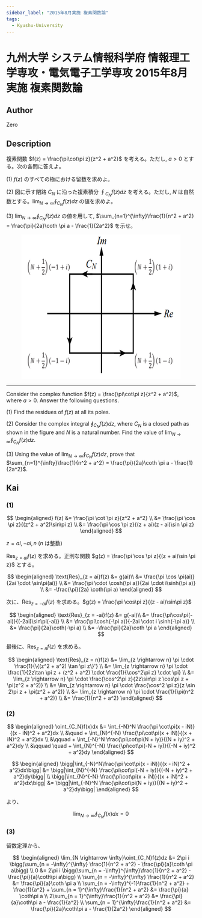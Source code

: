 ```yaml
---
sidebar_label: "2015年8月実施 複素関数論"
tags:
  - Kyushu-University
---
```

# 九州大学 システム情報科学府 情報理工学専攻・電気電子工学専攻 2015年8月実施 複素関数論

## **Author**
Zero

## **Description**
複素関数 $f(z) = \frac{\pi\cot\pi z}{z^2 + a^2}$ を考える。ただし, $a > 0$ とする。次の各問に答えよ。

(1) $f(z)$ のすべての極における留数を求めよ。

(2) 図に示す閉路 $C_N$ に沿った複素積分 $\oint_{C_N} f(z)dz$ を考える。ただし, $N$ は自然数とする。$\lim_{N \rightarrow \infty}\oint_{C_N}f(z)dz$ の値を求めよ。

(3) $\lim_{N \rightarrow \infty}\oint_{C_N}f(z)dz$ の値を用して, $\sum_{n=1}^{\infty}\frac{1}{n^2 + a^2} = \frac{\pi}{2a}\coth \pi a - \frac{1}{2a^2}$ を示せ。

<figure style="text-align:center;">
  <img src="https://raw.githubusercontent.com/Myyura/the_kai_project_assets/main/kakomonn/kyushu_university/ISEE/kyotsu_2016_complex_function_theory_p1.png" width="527" height="384" alt=""/>
</figure>

-----------------------------------------------

Consider the complex function $f(z) = \frac{\pi\cot\pi z}{z^2 + a^2}$, where $a > 0$. Answer the following questions.

(1) Find the residues of $f(z)$ at all its poles.

(2) Consider the complex integral $\oint_{C_N} f(z)dz$, where $C_N$ is a closed path as shown in the figure and $N$ is a natural number. Find the value of $\lim_{N \rightarrow \infty}\oint_{C_N}f(z)dz$.

(3) Using the value of $\lim_{N \rightarrow \infty}\oint_{C_N}f(z)dz$, prove that $\sum_{n=1}^{\infty}\frac{1}{n^2 + a^2} = \frac{\pi}{2a}\coth \pi a - \frac{1}{2a^2}$.

## **Kai** 
### (1)

$$
\begin{aligned}
f(z) &= \frac{\pi \cot \pi z}{z^2 + a^2} \\
&= \frac{\pi \cos \pi z}{(z^2 + a^2)\sin\pi z} \\
&= \frac{\pi \cos \pi z}{(z + ai)(z - ai)\sin \pi z}
\end{aligned}
$$

$z = ai,-ai,n$ ($n$ は整数)

$\text{Res}_{z = ai}f(z)$ を求める。正則な関数 $g(z) = \frac{\pi \cos \pi z}{(z + ai)\sin \pi z}$ とする。

$$
\begin{aligned}
\text{Res}_{z = ai}f(z) &= g(ai)\\
&= \frac{\pi \cos \pi(ai)}{2ai \cdot \sin\pi(ai)} \\
&= \frac{\pi \cdot \cosh(\pi a)}{2ai \cdot i\sinh(\pi a)} \\
&= -\frac{\pi}{2a} \coth(\pi a)
\end{aligned}
$$

次に、$\text{Res}_{z = -ai}f(z)$ を求める。$g(z) = \frac{\pi \cos\pi z}{(z - ai)\sin\pi z}$

$$
\begin{aligned}
\text{Res}_{z = -ai}f(z) &= g(-ai)\\
&= \frac{\pi\cos\pi(-ai)}{(-2ai)\sin\pi(-ai)} \\
&= \frac{\pi\cosh(-\pi a)}{-2ai \cdot i \sinh(-\pi a)} \\
&= \frac{\pi}{2a}\coth(-\pi a) \\
&= -\frac{\pi}{2a}\coth \pi a
\end{aligned}
$$

最後に、$\text{Res}_{z = n}f(z)$ を求める。

$$
\begin{aligned}
\text{Res}_{z = n}f(z) &= \lim_{z \rightarrow n} \pi \cdot \frac{1}{\{(z^2 + a^2) \tan \pi z\}'} \\
&= \lim_{z \rightarrow n} \pi \cdot \frac{1}{2z\tan \pi z + (z^2 + a^2) \cdot \frac{1}{\cos^2\pi z} \cdot \pi} \\
&= \lim_{z \rightarrow n} \pi \cdot \frac{\cos^2\pi z}{2z\sin\pi z \cos\pi z + \pi(z^2 + a^2)} \\
&= \lim_{z \rightarrow n} \pi \cdot \frac{\cos^2 \pi z}{z \sin 2\pi z + \pi(z^2 + a^2)} \\
&= \lim_{z \rightarrow n} \pi \cdot \frac{1}{\pi(n^2 + a^2)} \\
&= \frac{1}{n^2 + a^2}
\end{aligned}
$$

### (2)

$$
\begin{aligned}
\oint_{C_N}f(x)dx &= \int_{-N}^N \frac{\pi \cot\pi(x - iN)}{(x - iN)^2 + a^2}dx \\
&\quad + \int_{N}^{-N} \frac{\pi\cot\pi(x + iN)}{(x + iN)^2 + a^2}dx \\
&\qquad +  \int_{-N}^N \frac{\pi\cot\pi(N + iy)}{(N + iy)^2 + a^2}dy \\
&\qquad \quad + \int_{N}^{-N} \frac{\pi\cot\pi(-N + iy)}{(-N + iy)^2 + a^2}dy
\end{aligned}
$$

$$
\begin{aligned}
\bigg|\int_{-N}^N\frac{\pi \cot\pi(x - iN)}{(x - iN)^2 + a^2}dx\bigg| &= \bigg|\int_{N}^{-N} \frac{\pi\cot\pi(-N + iy)}{(-N + iy)^2 + a^2}dy\bigg| \\
\bigg|\int_{N}^{-N} \frac{\pi\cot\pi(x + iN)}{(x + iN)^2 + a^2}dx\bigg| &= \bigg|\int_{-N}^N \frac{\pi\cot\pi(N + iy)}{(N + iy)^2 + a^2}dy\bigg|
\end{aligned}
$$

より、

$$
\lim_{N \rightarrow \infty}\oint_{C_N}f(x)dx = 0
$$

### (3)
留数定理から、

$$
\begin{aligned}
\lim_{N \rightarrow \infty}\oint_{C_N}f(z)dz &= 2\pi i \bigg(\sum_{n = -\infty}^{\infty} \frac{1}{n^2 + a^2} - \frac{\pi}{a}\coth \pi a\bigg) \\
0 &= 2\pi i \bigg(\sum_{n = -\infty}^{\infty}\frac{1}{n^2 + a^2} - \frac{\pi}{a}\coth\pi a\bigg) \\
\sum_{n = -\infty}^{\infty} \frac{1}{n^2 + a^2} &= \frac{\pi}{a}\coth \pi a \\
\sum_{n = -\infty}^{-1}\frac{1}{n^2 + a^2} + \frac{1}{a^2} + \sum_{n = 1}^{\infty}\frac{1}{n^2 + a^2} &= \frac{\pi}{a} \coth\pi a \\
2\sum_{n = 1}^{\infty}\frac{1}{n^2 + a^2} &= \frac{\pi}{a}\coth\pi a - \frac{1}{a^2} \\
\sum_{n = 1}^{\infty}\frac{1}{n^2 + a^2} &= \frac{\pi}{2a}\coth\pi a - \frac{1}{2a^2} 
\end{aligned}
$$
